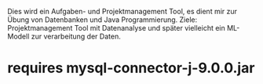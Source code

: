 Dies wird ein Aufgaben- und Projektmanagement Tool, es dient mir zur Übung von Datenbanken und Java Programmierung.
Ziele: Projektmanagement Tool mit Datenanalyse und später vielleicht ein ML-Modell zur verarbeitung der Daten.

# requires mysql-connector-j-9.0.0.jar